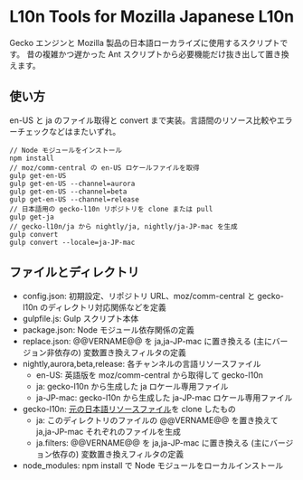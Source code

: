 # L10n Tools for Mozilla Japanese L10n

Gecko エンジンと Mozilla 製品の日本語ローカライズに使用するスクリプトです。
昔の複雑かつ遅かった Ant スクリプトから必要機能だけ抜き出して置き換えます。

## 使い方
en-US と ja のファイル取得と convert まで実装。言語間のリソース比較やエラーチェックなどはまたいずれ。

```
// Node モジュールをインストール
npm install
// moz/comm-central の en-US ロケールファイルを取得
gulp get-en-US
gulp get-en-US --channel=aurora
gulp get-en-US --channel=beta
gulp get-en-US --channel=release
// 日本語用の gecko-l10n リポジトリを clone または pull
gulp get-ja
// gecko-l10n/ja から nightly/ja, nightly/ja-JP-mac を生成
gulp convert
gulp convert --locale=ja-JP-mac
```

## ファイルとディレクトリ
* config.json: 初期設定、リポジトリ URL、moz/comm-central と gecko-l10n のディレクトリ対応関係などを定義
* gulpfile.js: Gulp スクリプト本体
* package.json: Node モジュール依存関係の定義
* replace.json: @@VERNAME@@ を ja,ja-JP-mac に置き換える (主にバージョン非依存の) 変数置き換えフィルタの定義
* nightly,aurora,beta,release: 各チャンネルの言語リソースファイル
  * en-US: 英語版を moz/comm-central から取得して gecko-l10n 
  * ja: gecko-l10n から生成した ja ロケール専用ファイル
  * ja-JP-mac: gecko-l10n から生成した ja-JP-mac ロケール専用ファイル
* gecko-l10n: [元の日本語リソースファイル](https://github.com/mozilla-japan/gecko-l10n)を clone したもの
  * ja: このディレクトリのファイルの @@VERNAME@@ を置き換えて ja,ja-JP-mac それぞれのファイルを生成
  * ja.filters: @@VERNAME@@ を ja,ja-JP-mac に置き換える (主にバージョン依存の) 変数置き換えフィルタの定義
* node_modules: npm install で Node モジュールをローカルインストール
